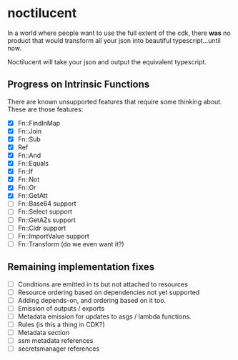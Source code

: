 # noctilucent
In a world where people want to use the full extent of the cdk, there **was** no product that would transform all your 
json into beautiful typescript...until now. 

Noctilucent will take your json and output the equivalent typescript.

## Progress on Intrinsic Functions

There are known unsupported features that require some thinking
about. These are those features:
- [x] Fn::FindInMap
- [x] Fn::Join
- [x] Fn::Sub
- [x] Ref
- [x] Fn::And
- [x] Fn::Equals
- [x] Fn::If
- [x] Fn::Not
- [x] Fn::Or
- [x] Fn::GetAtt
- [ ] Fn::Base64 support
- [ ] Fn::Select support
- [ ] Fn::GetAZs support
- [ ] Fn::Cidr support
- [ ] Fn::ImportValue support
- [ ] Fn::Transform (do we even want it?)

## Remaining implementation fixes

- [ ] Conditions are emitted in ts but not attached to resources
- [ ] Resource ordering based on dependencies not yet supported
- [ ] Adding depends-on, and ordering based on it too.
- [ ] Emission of outputs / exports
- [ ] Metadata emission for updates to asgs / lambda functions.
- [ ] Rules (is this a thing in CDK?)
- [ ] Metadata section
- [ ] ssm metadata references
- [ ] secretsmanager references
